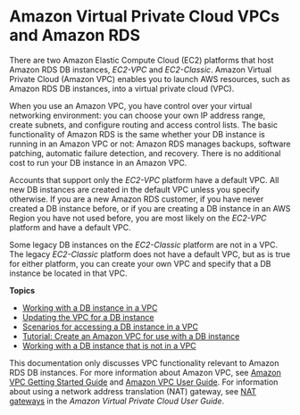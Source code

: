 # Amazon Virtual Private Cloud VPCs and Amazon RDS<a name="USER_VPC"></a>

There are two Amazon Elastic Compute Cloud \(EC2\) platforms that host Amazon RDS DB instances, *EC2\-VPC* and *EC2\-Classic*\. Amazon Virtual Private Cloud \(Amazon VPC\) enables you to launch AWS resources, such as Amazon RDS DB instances, into a virtual private cloud \(VPC\)\. 

When you use an Amazon VPC, you have control over your virtual networking environment: you can choose your own IP address range, create subnets, and configure routing and access control lists\. The basic functionality of Amazon RDS is the same whether your DB instance is running in an Amazon VPC or not: Amazon RDS manages backups, software patching, automatic failure detection, and recovery\.  There is no additional cost to run your DB instance in an Amazon VPC\. 

Accounts that support only the *EC2\-VPC* platform have a default VPC\. All new DB instances are created in the default VPC unless you specify otherwise\. If you are a new Amazon RDS customer, if you have never created a DB instance before, or if you are creating a DB instance in an AWS Region you have not used before, you are most likely on the *EC2\-VPC* platform and have a default VPC\. 

Some legacy DB instances on the *EC2\-Classic* platform are not in a VPC\. The legacy *EC2\-Classic* platform does not have a default VPC, but as is true for either platform, you can create your own VPC and specify that a DB instance be located in that VPC\. 

**Topics**
+ [Working with a DB instance in a VPC](USER_VPC.WorkingWithRDSInstanceinaVPC.md)
+ [Updating the VPC for a DB instance](USER_VPC.VPC2VPC.md)
+ [Scenarios for accessing a DB instance in a VPC](USER_VPC.Scenarios.md)
+ [Tutorial: Create an Amazon VPC for use with a DB instance](CHAP_Tutorials.WebServerDB.CreateVPC.md)
+ [Working with a DB instance that is not in a VPC](USER_VPC.WorkingWithRDSInstanceNotinaVPC.md)

This documentation only discusses VPC functionality relevant to Amazon RDS DB instances\. For more information about Amazon VPC, see [Amazon VPC Getting Started Guide](https://docs.aws.amazon.com/AmazonVPC/latest/GettingStartedGuide/) and [Amazon VPC User Guide](https://docs.aws.amazon.com/vpc/latest/userguide/)\. For information about using a network address translation \(NAT\) gateway, see [NAT gateways](https://docs.aws.amazon.com/vpc/latest/userguide/vpc-nat-gateway.html) in the *Amazon Virtual Private Cloud User Guide*\. 